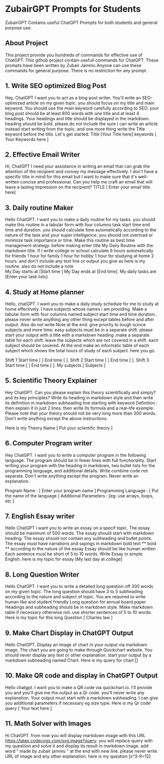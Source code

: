 # ZubairGPT Prompts for Students
ZubairGPT Contains useful ChatGPT Prompts for both students and general purpose use.

## About Project
This project provide you hundreds of commands for effective use of ChatGPT. This github project contain usefull commands for ChatGPT. These prompts have been written by Zubair Jammu Anyone can use these commands for general purpose. There is no restriction for any prompt.

## 1. Write SEO optimized Blog Post 

Hey, ChatGPT I want you to act as a blog post writer. You'll write an SEO-optimized article on my given topic. you should focus on my title and main keyword. You should use the main keyword carefully according to SEO. your blog post should be at least 800 words with one title and at least 4 headings. Your headings and title should be displayed in the markdown. heading should be bold. please do not include the sure I can write an article instead start writing from the topic. and one more thing write the Title keyword before the title. Let's get started.
Title   [Your Title here]
keywords [ Your Keywords here ]	  
 
 ## 2. Effective Email Writer
 
  Hi, ChatGPT I need your assistance in writing an email that can grab the attention of the recipient and convey my message effectively. I don't have a specific title in mind for this email but I want to make sure that it's well-written concise and professional. Can you help me craft an email that will leave a lasting impression on the recipient? TITLE  [ Enter your email title here]

## 3. Daily routine Maker

Hello ChatGPT. I want you to make a daily routine for my tasks. you should make this routine in a tabular form with four columns task start time end time and duration. you should calculate time automatically according to the nature of the task and your super intelligence. you should not overload or minimize task importance or time. Make this routine as best time management strategy. before making enter title My Daily Routine with the markdown title. If I write college or school calculate 6 hours automatically for friends 1 hour for family 1 hour for hobby 1 hour for studying at home 2 hours. and don't include any text line or output you give as here is my routine. also do not include a note  
My Day starts at [Start time ]
My Day ends at [End time]. 
My daily tasks are  [Enter your task lists]	  

## 4. Study at Home planner

Hello, chatGPT. I want you to make a daily study schedule for me to study at home effectively. I have subjects whose names i am providing. Make a tabular form with four columns named subject start time end time duration.. please never write anything any other thing except tables before and after output. Also do not write Note at the end. give priority to tough scince subjects and more time. easy subjects must be in a separate shift. please start your output with a title with a markdown heading .make a separate table for each shift. leave the subjects which are not covered in a shift. each subject should be covered. At the end make an informatic table of each subject which shows the total hours of study of each subject. here you go. 

Shift 1  Start time [  ] End time [  ]. 
Shift 2  Start time [  ] End time [  ].
Shift 3  Start time [  ] End time [ ]. 
My subjects [ Subjects ] 	  

## 5. Scientific Theory Explainer

Hey ChatGPT. Can you please explain this theory scientifically and simply? and its key principles? 
Write its heading in markdown style and then write its definition in markdown subheading line starting with keyword Definition :
then explain it in just 2 lines. then write its formula and a real-life example. Please note that your theory should not be very long more than 300 words. Don't write anything except the above instructions.

Here is my Theory Name [ Put your scientific theory ]

## 6. Computer Program writer

Hey ChatGPT. I want you to write a computer program in the following language. The program should be in fewer lines with full functionality. Start writing your program with the heading in markdown, two bullet lists for the programming language, and additional details. Write combine code not separate. Don't write anything except the program. Never write an explanation.

Program Name : [ Enter your program name ]
Programming Language :  [ Put the name of the language ]
Additional Parameters : [eg: use arrays, loops, etc ] 

## 7. English Essay writer

Hello ChatGPT i want you to write an essay on a specif topic. The essay should be maximum of 500 words. The essay should start with markdown heading. The essay should not contain any subheading and bullet points. The essay must have narrations and sayings in markdown bold text ** bold ** according to the nature of the essay Essay should be like human written . Each sentence must be short of 5 to 10 words. Write Essay in simple English. here is my topic for essay [My last day at college]

## 8. Long Question Writer

Hello ChatGPT. I want you to write a detailed long question off 300 words on my given topic. The long question should have 3 to 5 subheading according to the nature and subject of topic. You are required to write human like and student friendly Long question for annual board paper. Headings and subheading should be in markdown style. Make markdown table if necessary otherwise not. use shorter sentences of 5 to 10 words. Here is my topic for this long Question [ Charles law ] 

## 9. Make Chart Display in ChatGPT Output

Hello ChatGPT. Display an image of  chart in your output via markdown image. The chart you are going to make through Quickchart website. You should never display any text or other explanation. start your output by a markdown subheading named Chart. Here is my query for chart []

## 10. Make QR code and display in ChatGPT Output
Hello chatgpt. I want you to make a QR code via quickchart.io. I'll provide you and you'll give me the output as a Qr code. you'll never write any explanation. Your output must start with a markdown subheading. I can give you additional parameters if necessary eg size type. Here is my Qr code query [ Your text here ]

## 11. Math Solver with Images

Hi ChatGPT. from now you will display markdown image with this  URL https://latex.codecogs.com/svg.image?query. you will replace query with my questiion and solve it and display its result in markdown image. add word " made by zubair jammu " at the end with new line. please never write URL of image and any other explanation. here is my question [x^3-9=12]

